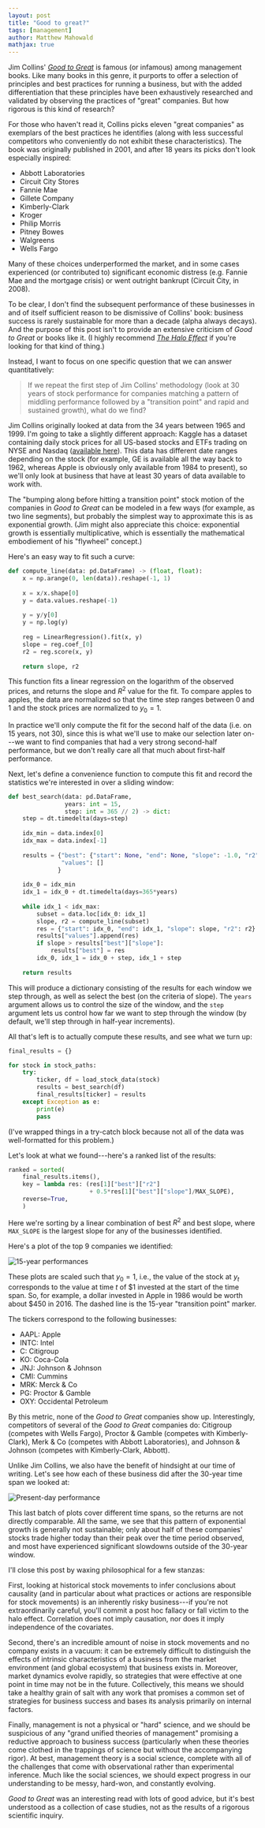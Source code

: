 ```yaml
---
layout: post
title: "Good to great?"
tags: [management]
author: Matthew Mahowald
mathjax: true
---
```


Jim Collins' [*Good to Great*](https://www.amazon.com/Good-Great-Some-Companies-Others-ebook/dp/B0058DRUV6)
is famous (or infamous) among management books. Like many books in this genre, it purports to
offer a selection of principles and best practices for running a business, but with the added
differentiation that these principles have been exhaustively researched and validated by
observing the practices of "great" companies. But how rigorous is this kind of research?

For those who haven't read it, Collins picks eleven "great companies" as exemplars of the
best practices he identifies (along with less successful competitors who conveniently do
not exhibit these characteristics). The book was originally published in 2001, and after 18
years its picks don't look especially inspired:

* Abbott Laboratories
* Circuit City Stores
* Fannie Mae
* Gillete Company
* Kimberly-Clark
* Kroger
* Philip Morris
* Pitney Bowes
* Walgreens
* Wells Fargo

Many of these choices underperformed the market, and in some cases experienced (or contributed to) significant
economic distress (e.g. Fannie Mae and the mortgage crisis) or went outright bankrupt (Circuit City, in 2008).

To be clear, I don't find the subsequent performance of these businesses in and of itself sufficient reason to
be dismissive of Collins' book: business success is rarely sustainable for more than a decade (alpha always
decays). And the purpose of this post isn't to provide an extensive criticism of *Good to Great* or books like it.
(I highly recommend [*The Halo Effect*](https://www.amazon.com/Halo-Effect-Business-Delusions-Managers/dp/1476784035)
if you're looking for that kind of thing.)

Instead, I want to focus on one specific question that we can answer quantitatively: 

> If we repeat the first
> step of Jim Collins' methodology (look at 30 years of stock performance for companies matching a pattern of middling performance followed by a "transition point" and rapid and sustained
> growth), what do we find?

Jim Collins originally looked at data from the 34 years between 1965 and 1999. I'm going to take
a slightly different approach: Kaggle has a dataset containing daily stock prices for all US-based
stocks and ETFs trading on NYSE and Nasdaq ([available here](https://www.kaggle.com/borismarjanovic/price-volume-data-for-all-us-stocks-etfs)).
This data has different date ranges depending on the stock (for example, GE is available all the way back to 1962,
whereas Apple is obviously only available from 1984 to present), so we'll only look at business that have
at least 30 years of data available to work with.

The "bumping along before hitting a transition point" stock motion of the companies in *Good to Great* can be
modeled in a few ways (for example, as two line segments), but probably the simplest way to approximate this
is as exponential growth. (Jim might also appreciate this choice: exponential growth is essentially multiplicative,
which is essentially the mathematical embodiement of his "flywheel" concept.)

Here's an easy way to fit such a curve:

```python
def compute_line(data: pd.DataFrame) -> (float, float):
    x = np.arange(0, len(data)).reshape(-1, 1)
    
    x = x/x.shape[0]
    y = data.values.reshape(-1)
    
    y = y/y[0]
    y = np.log(y)
    
    reg = LinearRegression().fit(x, y)
    slope = reg.coef_[0]
    r2 = reg.score(x, y)
    
    return slope, r2
```

This function fits a linear regression on the logarithm of the observed prices, and
returns the slope and $R^2$ value for the fit. To compare apples to apples, the data are normalized
so that the time step ranges between 0 and 1 and the stock prices
are normalized to $y_0 = 1$.

In practice we'll only compute the fit for the second half of the data (i.e. on 15 years, not 30),
since this is what we'll use to make our selection later
on---we want to find companies that had a very strong second-half performance,
but we don't really care all that much about first-half performance.

Next, let's define a convenience function to compute this fit and record the statistics we're
interested in over a sliding window:

```python
def best_search(data: pd.DataFrame, 
                years: int = 15, 
                step: int = 365 // 2) -> dict:
    step = dt.timedelta(days=step)
    
    idx_min = data.index[0]
    idx_max = data.index[-1]
    
    results = {"best": {"start": None, "end": None, "slope": -1.0, "r2": 0},
               "values": []
              }
    
    idx_0 = idx_min
    idx_1 = idx_0 + dt.timedelta(days=365*years)
    
    while idx_1 < idx_max:
        subset = data.loc[idx_0: idx_1]
        slope, r2 = compute_line(subset)
        res = {"start": idx_0, "end": idx_1, "slope": slope, "r2": r2}
        results["values"].append(res)
        if slope > results["best"]["slope"]:
            results["best"] = res
        idx_0, idx_1 = idx_0 + step, idx_1 + step
    
    return results
```

This will produce a dictionary consisting of the results for each window
we step through, as well as select the best (on the criteria of slope).
The `years` argument allows us to control the size of the window, and the
`step` argument lets us control how far we want to step through the window
(by default, we'll step through in half-year increments).

All that's left is to actually compute these results, and see what we turn up:

```python
final_results = {}

for stock in stock_paths:
    try:
        ticker, df = load_stock_data(stock)
        results = best_search(df)
        final_results[ticker] = results
    except Exception as e:
        print(e)
        pass
```

(I've wrapped things in a try-catch block because not all of the data was
well-formatted for this problem.)

Let's look at what we found---here's a ranked list of the results:

```python
ranked = sorted(
    final_results.items(), 
    key = lambda res: (res[1]["best"]["r2"] 
                       + 0.5*res[1]["best"]["slope"]/MAX_SLOPE), 
    reverse=True,
    )
```

Here we're sorting by a linear combination of best $R^2$ and
best slope, where `MAX_SLOPE` is the largest slope for any of the
businesses identified.

Here's a plot of the top 9 companies we identified:

![15-year performances](/images/posts/2019-8-9/15yr.png)

These plots are scaled such that $y_0 = 1$, i.e., the value of the stock at
$y_t$ corresponds to the value at time $t$ of <span>$</span>1 invested at the start of the time span.
So, for example, a dollar invested in Apple in 1986 would be worth about $450 in 2016.
The dashed line is the 15-year "transition point" marker.

The tickers correspond to the following businesses: 

* AAPL: Apple
* INTC: Intel
* C: Citigroup
* KO: Coca-Cola
* JNJ: Johnson & Johnson
* CMI: Cummins
* MRK: Merck & Co
* PG: Proctor & Gamble
* OXY: Occidental Petroleum

By this metric, none of the *Good to Great* companies show up. Interestingly, competitors
of several of the *Good to Great* companies do: Citigroup (competes with Wells Fargo),
Proctor & Gamble (competes with Kimberly-Clark), Merk & Co (competes with Abbott Laboratories),
and Johnson & Johnson (competes with Kimberly-Clark, Abbott).

Unlike Jim Collins, we also have the benefit of hindsight at our time of writing. Let's see
how each of these business did after the 30-year time span we looked at:

![Present-day performance](/images/posts/2019-8-9/presentday.png)

This last batch of plots cover different time spans, so the returns are not directly comparable.
All the same, we see that this pattern of exponential growth is generally not sustainable;
only about half of these companies' stocks trade higher today than their peak over the time period
observed, and most have experienced significant slowdowns outside of the 30-year window. 

I'll close this post by waxing philosophical for a few stanzas:

First, looking at historical stock movements to infer conclusions about causality (and in particular
about what practices or actions are responsible for stock movements) is an inherently risky business---if
you're not extraordinarily careful, you'll commit a post hoc fallacy or fall victim to the halo effect.
Correlation does not imply causation, nor does it imply independence of the covariates.

Second, there's an incredible amount of noise in stock movements and no company exists in a vacuum:
it can be extremely difficult to distinguish the effects of intrinsic characteristics of a business
from the market environment (and global ecosystem) that business exists in. Moreover, market dynamics
evolve rapidly, so strategies that were effective at one point in time may not be in the future.
Collectively, this means we should take a healthy grain of salt with any work that promises a
common set of strategies for business success and bases its analysis primarily on internal factors.

Finally, management is not a physical or "hard" science, and we should be suspicious of any
"grand unified theories of management" promising a reductive approach to business success
(particularly when these theories come clothed in the trappings of science but without the
accompanying rigor). At best, management theory is a social science, complete with all of the challenges
that come with observational rather than experimental inference. Much like the social sciences,
we should expect progress in our understanding to be messy, hard-won, and constantly evolving.

*Good to Great* was an interesting read with lots of good advice, but it's best understood as a
collection of case studies, not as the results of a rigorous scientific inquiry.